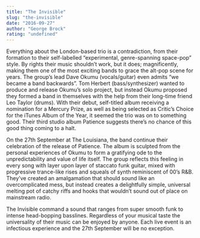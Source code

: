 ```yaml
---
title: "The Invisible"
slug: "the-invisible"
date: "2016-09-27"
author: "George Brock"
rating: "undefined"
---
```


Everything about the London-based trio is a contradiction, from their formation to their self-labelled “experimental, genre-spanning space-pop” style. By rights their music shouldn’t work, but it does; magnificently, making them one of the most exciting bands to grace the alt-pop scene for years. The group’s lead Dave Okumu (vocals/guitar) even admits “we became a band backwards”. Tom Herbert (bass/synthesizer) wanted to produce and release Okumu’s solo project, but instead Okumu proposed they formed a band in themselves with the help from their long-time friend Leo Taylor (drums). With their debut, self-titled album receiving a nomination for a Mercury Prize, as well as being selected as Critic’s Choice for the iTunes Album of the Year, it seemed the trio was on to something good. Their third studio album Patience suggests there’s no chance of this good thing coming to a halt.

On the 27th September at The Louisiana, the band continue their celebration of the release of Patience. The album is sculpted from the personal experiences of Okumu to form a gratifying ode to the unpredictability and value of life itself. The group reflects this feeling in every song with layer upon layer of staccato funk guitar, mixed with progressive trance-like rises and squeals of synth reminiscent of 00’s R&B. They’ve created an amalgamation that should sound like an overcomplicated mess, but instead creates a delightfully simple, universal melting pot of catchy riffs and hooks that wouldn’t sound out of place on mainstream radio.

The Invisible command a sound that ranges from super smooth funk to intense head-bopping basslines. Regardless of your musical taste the universality of their music can be enjoyed by anyone. Each live event is an infectious experience and the 27th September will be no exception.
